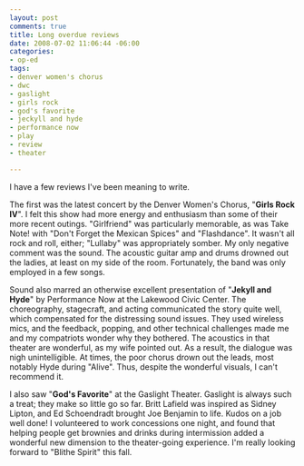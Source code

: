 ```yaml
---
layout: post
comments: true
title: Long overdue reviews
date: 2008-07-02 11:06:44 -06:00
categories:
- op-ed
tags:
- denver women's chorus
- dwc
- gaslight
- girls rock
- god's favorite
- jeckyll and hyde
- performance now
- play
- review
- theater

---
```

I have a few reviews I've been meaning to write.

The first was the latest concert by the Denver Women's Chorus, "**Girls Rock IV**". I felt this show had more energy and enthusiasm than some of their more recent outings. "Girlfriend" was particularly memorable, as was Take Note! with "Don't Forget the Mexican Spices" and "Flashdance". It wasn't all rock and roll, either; "Lullaby" was appropriately somber. My only negative comment was the sound. The acoustic guitar amp and drums drowned out the ladies, at least on my side of the room. Fortunately, the band was only employed in a few songs.

Sound also marred an otherwise excellent presentation of "**Jekyll and Hyde**" by Performance Now at the Lakewood Civic Center. The choreography, stagecraft, and acting communicated the story quite well, which compensated for the distressing sound issues. They used wireless mics, and the feedback, popping, and other technical challenges made me and my compatriots wonder why they bothered. The acoustics in that theater are wonderful, as my wife pointed out. As a result, the dialogue was nigh unintelligible. At times, the poor chorus drown out the leads, most notably Hyde during "Alive". Thus, despite the wonderful visuals, I can't recommend it.

I also saw "**God's Favorite**" at the Gaslight Theater. Gaslight is always such a treat; they make so little go so far. Britt Lafield was inspired as Sidney Lipton, and Ed Schoendradt brought Joe Benjamin to life. Kudos on a job well done! I volunteered to work concessions one night, and found that helping people get brownies and drinks during intermission added a wonderful new dimension to the theater-going experience. I'm really looking forward to "Blithe Spirit" this fall.
